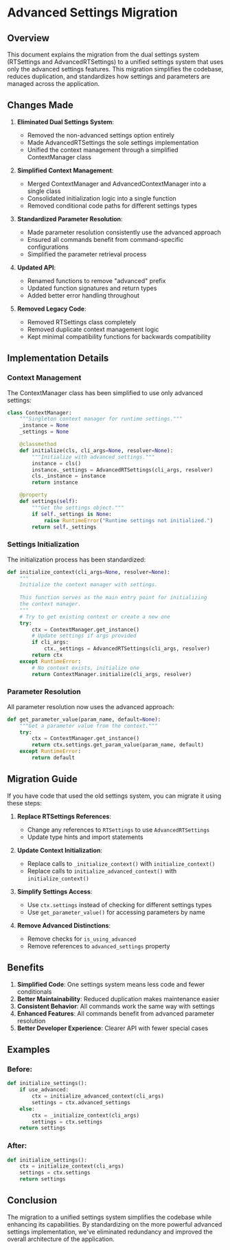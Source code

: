 # Advanced Settings Migration

## Overview

This document explains the migration from the dual settings system (RTSettings and AdvancedRTSettings) to a unified settings system that uses only the advanced settings features. This migration simplifies the codebase, reduces duplication, and standardizes how settings and parameters are managed across the application.

## Changes Made

1. **Eliminated Dual Settings System**:
   - Removed the non-advanced settings option entirely
   - Made AdvancedRTSettings the sole settings implementation
   - Unified the context management through a simplified ContextManager class

2. **Simplified Context Management**:
   - Merged ContextManager and AdvancedContextManager into a single class
   - Consolidated initialization logic into a single function
   - Removed conditional code paths for different settings types

3. **Standardized Parameter Resolution**:
   - Made parameter resolution consistently use the advanced approach
   - Ensured all commands benefit from command-specific configurations
   - Simplified the parameter retrieval process

4. **Updated API**:
   - Renamed functions to remove "advanced" prefix
   - Updated function signatures and return types
   - Added better error handling throughout

5. **Removed Legacy Code**:
   - Removed RTSettings class completely
   - Removed duplicate context management logic
   - Kept minimal compatibility functions for backwards compatibility

## Implementation Details

### Context Management

The ContextManager class has been simplified to use only advanced settings:

```python
class ContextManager:
    """Singleton context manager for runtime settings."""
    _instance = None
    _settings = None

    @classmethod
    def initialize(cls, cli_args=None, resolver=None):
        """Initialize with advanced settings."""
        instance = cls()
        instance._settings = AdvancedRTSettings(cli_args, resolver)
        cls._instance = instance
        return instance

    @property
    def settings(self):
        """Get the settings object."""
        if self._settings is None:
            raise RuntimeError("Runtime settings not initialized.")
        return self._settings
```

### Settings Initialization

The initialization process has been standardized:

```python
def initialize_context(cli_args=None, resolver=None):
    """
    Initialize the context manager with settings.
    
    This function serves as the main entry point for initializing
    the context manager.
    """
    # Try to get existing context or create a new one
    try:
        ctx = ContextManager.get_instance()
        # Update settings if args provided
        if cli_args:
            ctx._settings = AdvancedRTSettings(cli_args, resolver)
        return ctx
    except RuntimeError:
        # No context exists, initialize one
        return ContextManager.initialize(cli_args, resolver)
```

### Parameter Resolution

All parameter resolution now uses the advanced approach:

```python
def get_parameter_value(param_name, default=None):
    """Get a parameter value from the context."""
    try:
        ctx = ContextManager.get_instance()
        return ctx.settings.get_param_value(param_name, default)
    except RuntimeError:
        return default
```

## Migration Guide

If you have code that used the old settings system, you can migrate it using these steps:

1. **Replace RTSettings References**:
   - Change any references to `RTSettings` to use `AdvancedRTSettings`
   - Update type hints and import statements

2. **Update Context Initialization**:
   - Replace calls to `_initialize_context()` with `initialize_context()`
   - Replace calls to `initialize_advanced_context()` with `initialize_context()`

3. **Simplify Settings Access**:
   - Use `ctx.settings` instead of checking for different settings types
   - Use `get_parameter_value()` for accessing parameters by name

4. **Remove Advanced Distinctions**:
   - Remove checks for `is_using_advanced`
   - Remove references to `advanced_settings` property

## Benefits

1. **Simplified Code**: One settings system means less code and fewer conditionals
2. **Better Maintainability**: Reduced duplication makes maintenance easier
3. **Consistent Behavior**: All commands work the same way with settings
4. **Enhanced Features**: All commands benefit from advanced parameter resolution
5. **Better Developer Experience**: Clearer API with fewer special cases

## Examples

### Before:

```python
def initialize_settings():
    if use_advanced:
        ctx = initialize_advanced_context(cli_args)
        settings = ctx.advanced_settings
    else:
        ctx = _initialize_context(cli_args)
        settings = ctx.settings
    return settings
```

### After:

```python
def initialize_settings():
    ctx = initialize_context(cli_args)
    settings = ctx.settings
    return settings
```

## Conclusion

The migration to a unified settings system simplifies the codebase while enhancing its capabilities. By standardizing on the more powerful advanced settings implementation, we've eliminated redundancy and improved the overall architecture of the application.